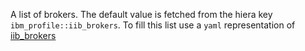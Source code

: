 A list of brokers. The default value is fetched from the hiera key `ibm_profile::iib_brokers`. To fill this list use a `yaml` representation of [iib_brokers](/docs/iib_config/iib_broker.html)